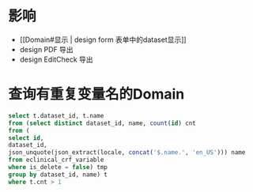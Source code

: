 # 影响
- [[Domain#显示 |  design form 表单中的dataset显示]]
- design PDF 导出
- design EditCheck 导出


# 查询有重复变量名的Domain
```sql
select t.dataset_id, t.name  
from (select distinct dataset_id, name, count(id) cnt  
from (  
select id,  
dataset_id,  
json_unquote(json_extract(locale, concat('$.name.', 'en_US'))) name  
from eclinical_crf_variable  
where is_delete = false) tmp  
group by dataset_id, name) t  
where t.cnt > 1
```